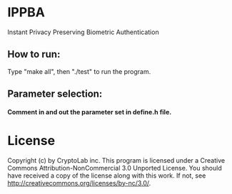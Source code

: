 # IPPBA
Instant Privacy Preserving Biometric Authentication

## How to run:

Type "make all", then "./test" to run the program.

## Parameter selection: 
#### Comment in and out the parameter set in define.h file.


# License
Copyright (c) by CryptoLab inc. This program is licensed under a Creative Commons Attribution-NonCommercial 3.0 Unported License. You should have received a copy of the license along with this work. If not, see http://creativecommons.org/licenses/by-nc/3.0/.
